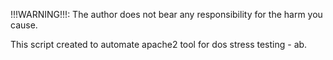 !!!WARNING!!!: The author does not bear any responsibility for the harm you cause.

This script created to automate apache2 tool for dos stress testing - ab.
